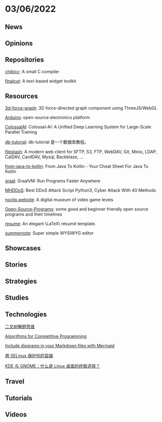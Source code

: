 # 03/06/2022

## News

## Opinions

## Repositories
[chibicc](https://github.com/rui314/chibicc): A small C compiler

[finalcut](https://github.com/gansm/finalcut): A text-based widget toolkit

## Resources
[3d-force-graph](https://github.com/vasturiano/3d-force-graph): 3D force-directed graph component using ThreeJS/WebGL

[Arduino](https://github.com/arduino/Arduino): open-source electronics platform

[ColossalAI](https://github.com/hpcaitech/ColossalAI): Colossal-AI: A Unified Deep Learning System for Large-Scale Parallel Training

[db-tutorial](https://github.com/dunwu/db-tutorial): db-tutorial 是一个数据库教程。

[filestash](https://github.com/mickael-kerjean/filestash): A modern web client for SFTP, S3, FTP, WebDAV, Git, Minio, LDAP, CalDAV, CardDAV, Mysql, Backblaze, ...

[from-java-to-kotlin](https://github.com/MindorksOpenSource/from-java-to-kotlin): From Java To Kotlin - Your Cheat Sheet For Java To Kotlin

[graal](https://github.com/oracle/graal): GraalVM: Run Programs Faster Anywhere

[MHDDoS](https://github.com/MHProDev/MHDDoS): Best DDoS Attack Script Python3, Cyber Attack With 40 Methods

[noclip.website](https://github.com/magcius/noclip.website): A digital museum of video game levels

[Open-Source-Programs](https://github.com/arpit456jain/Open-Source-Programs): some good and beginner friendly open source programs and their timelines

[resume](https://github.com/billryan/resume): An elegant \LaTeX\ résumé template.

[summernote](https://github.com/summernote/summernote): Super simple WYSIWYG editor

## Showcases


## Stories


## Strategies


## Studies

## Technologies
[二叉树解题思维](https://my.oschina.net/jill1231/blog/5465866)

[Algorithms for Competitive Programming](https://cp-algorithms.com/index.html)

[Include diagrams in your Markdown files with Mermaid](https://github.blog/2022-02-14-include-diagrams-markdown-files-mermaid/)

[用 SELinux 保护你的容器](https://linux.cn/article-14319-1.html)

[KDE 与 GNOME：什么是 Linux 桌面的终极选择？](https://linux.cn/article-14320-1.html)

## Travel

## Tutorials

## Videos
